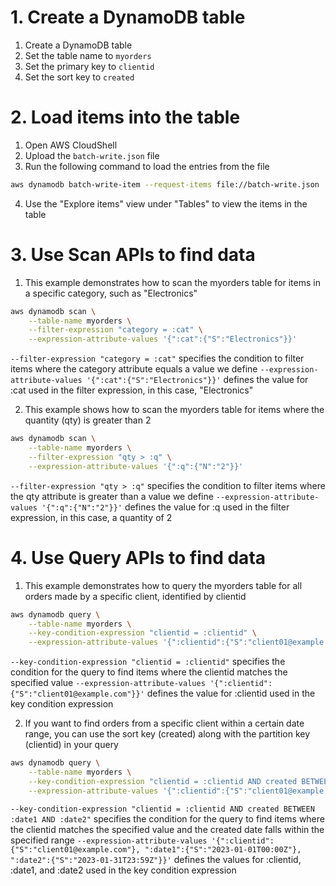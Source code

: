 # 1. Create a DynamoDB table

1. Create a DynamoDB table
2. Set the table name to `myorders`
3. Set the primary key to `clientid`
4. Set the sort key to `created`

# 2. Load items into the table

1. Open AWS CloudShell
2. Upload the `batch-write.json` file
3. Run the following command to load the entries from the file

```bash
aws dynamodb batch-write-item --request-items file://batch-write.json
```

4. Use the "Explore items" view under "Tables" to view the items in the table

# 3. Use Scan APIs to find data

1. This example demonstrates how to scan the myorders table for items in a specific category, such as "Electronics"

```bash
aws dynamodb scan \
    --table-name myorders \
    --filter-expression "category = :cat" \
    --expression-attribute-values '{":cat":{"S":"Electronics"}}'
```

```--filter-expression "category = :cat"``` specifies the condition to filter items where the category attribute equals a value we define
```--expression-attribute-values '{":cat":{"S":"Electronics"}}'``` defines the value for :cat used in the filter expression, in this case, "Electronics"

2. This example shows how to scan the myorders table for items where the quantity (qty) is greater than 2

```bash
aws dynamodb scan \
    --table-name myorders \
    --filter-expression "qty > :q" \
    --expression-attribute-values '{":q":{"N":"2"}}'
```
```--filter-expression "qty > :q"``` specifies the condition to filter items where the qty attribute is greater than a value we define
```--expression-attribute-values '{":q":{"N":"2"}}'``` defines the value for :q used in the filter expression, in this case, a quantity of 2

# 4. Use Query APIs to find data

1. This example demonstrates how to query the myorders table for all orders made by a specific client, identified by clientid

```bash
aws dynamodb query \
    --table-name myorders \
    --key-condition-expression "clientid = :clientid" \
    --expression-attribute-values '{":clientid":{"S":"client01@example.com"}}'
```
```--key-condition-expression "clientid = :clientid"``` specifies the condition for the query to find items where the clientid matches the specified value
```--expression-attribute-values '{":clientid":{"S":"client01@example.com"}}'``` defines the value for :clientid used in the key condition expression

2. If you want to find orders from a specific client within a certain date range, you can use the sort key (created) along with the partition key (clientid) in your query

```bash
aws dynamodb query \
    --table-name myorders \
    --key-condition-expression "clientid = :clientid AND created BETWEEN :date1 AND :date2" \
    --expression-attribute-values '{":clientid":{"S":"client01@example.com"}, ":date1":{"S":"2023-01-01T00:00Z"}, ":date2":{"S":"2023-01-31T23:59Z"}}'
```

```--key-condition-expression "clientid = :clientid AND created BETWEEN :date1 AND :date2"``` specifies the condition for the query to find items where the clientid matches the specified value and the created date falls within the specified range
```--expression-attribute-values '{":clientid":{"S":"client01@example.com"}, ":date1":{"S":"2023-01-01T00:00Z"}, ":date2":{"S":"2023-01-31T23:59Z"}}'``` defines the values for :clientid, :date1, and :date2 used in the key condition expression